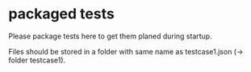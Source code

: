 # packaged tests

Please package tests here to get them planed during startup.

Files should be stored in a folder with same name as testcase1.json (-> folder testcase1). 
